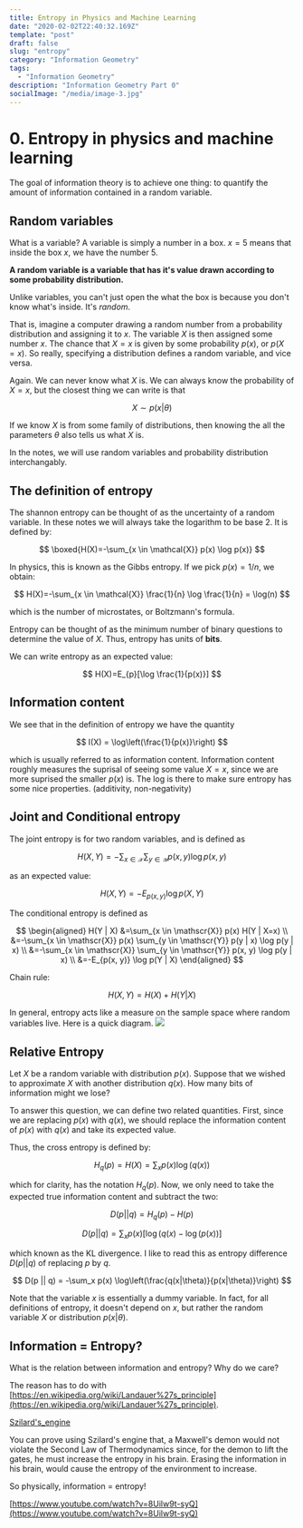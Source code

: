```yaml
---
title: Entropy in Physics and Machine Learning
date: "2020-02-02T22:40:32.169Z"
template: "post"
draft: false
slug: "entropy"
category: "Information Geometry"
tags:
  - "Information Geometry"
description: "Information Geometry Part 0"
socialImage: "/media/image-3.jpg"
---
```


# 0. Entropy in physics and machine learning

The goal of information theory is to achieve one thing: to quantify the amount of information contained in a random variable.

## Random variables

What is a variable? A variable is simply a number in a box. $x = 5$ means that inside the box $x$, we have the number 5.

**A random variable is a variable that has it's value drawn according to some probability distribution.**

Unlike variables, you can't just open the what the box is because you don't know what's inside. It's _random_.

That is, imagine a computer drawing a random number from a probability distribution and assigning it to $x$. The variable $X$ is then assigned some number $x$. The chance that $X = x$ is given by some probability $p(x)$, or $p(X = x)$. So really, specifying a distribution defines a random variable, and vice versa.

Again. We can never know what $X$ is. We can always know the probability of $X = x$, but the closest thing we can write is that

$$
X \sim p(x | \theta)
$$

If we know $X$ is from some family of distributions, then knowing the all the parameters $\theta$ also tells us what $X$ is.

In the notes, we will use random variables and probability distribution interchangably.

## The definition of entropy

The shannon entropy can be thought of as the uncertainty of a random variable. In these notes we will always take the logarithm to be base 2. It is defined by:

$$
\boxed{H(X)=-\sum_{x \in \mathcal{X}} p(x) \log p(x)}
$$

In physics, this is known as the Gibbs entropy. If we pick $p(x) = 1/n$, we obtain:

$$
H(X)=-\sum_{x \in \mathcal{X}} \frac{1}{n} \log \frac{1}{n} = \log(n)
$$

which is the number of microstates, or Boltzmann's formula.

Entropy can be thought of as the minimum number of binary questions to determine the value of $X$. Thus, entropy has units of **bits**.

We can write entropy as an expected value:

$$
H(X)=E_{p}[\log \frac{1}{p(x)}]
$$

## Information content

We see that in the definition of entropy we have the quantity

$$
I(X) = \log\left(\frac{1}{p(x)}\right)
$$

which is usually referred to as information content. Information content roughly measures the suprisal of seeing some value $X = x$, since we are more suprised the smaller $p(x)$ is. The log is there to make sure entropy has some nice properties. (additivity, non-negativity)

## Joint and Conditional entropy

The joint entropy is for two random variables, and is defined as

$$
H(X, Y)=-\sum_{x \in \mathcal{X}} \sum_{y \in \mathcal{Y}} p(x, y) \log p(x, y)
$$

as an expected value:

$$
H(X, Y)=-E_{p(x,y)} \log p(X, Y)
$$

The conditional entropy is defined as

$$
\begin{aligned}
H(Y | X) &=\sum_{x \in \mathscr{X}} p(x) H(Y | X=x) \\
&=-\sum_{x \in \mathscr{X}} p(x) \sum_{y \in \mathscr{Y}} p(y | x) \log p(y | x) \\
&=-\sum_{x \in \mathscr{X}} \sum_{y \in \mathscr{Y}} p(x, y) \log p(y | x) \\
&=-E_{p(x, y)} \log p(Y | X)
\end{aligned}
$$

Chain rule:

$$
H(X, Y)=H(X)+H(Y | X)
$$

In general, entropy acts like a measure on the sample space where random variables live. Here is a quick diagram.
![](https://upload.wikimedia.org/wikipedia/commons/thumb/d/d4/Entropy-mutual-information-relative-entropy-relation-diagram.svg/2560px-Entropy-mutual-information-relative-entropy-relation-diagram.svg.png)

## Relative Entropy

Let $X$ be a random variable with distribution $p(x)$. Suppose that we wished to approximate $X$ with another distribution $q(x)$. How many bits of information might we lose?

To answer this question, we can define two related quantities. First, since we are replacing $p(x)$ with $q(x)$, we should replace the information content of $p(x)$ with $q(x)$ and take its expected value.

Thus, the cross entropy is defined by:

$$
H_q(p) = H(X) = \sum_x p(x) \log(q(x))
$$

which for clarity, has the notation $H_q(p)$. Now, we only need to take the expected true information content and subtract the two:

$$
D(p || q) = H_q(p) - H(p)
$$

$$
D(p || q) = \sum_x p(x) [\log(q(x) - \log(p(x))]
$$

which known as the KL divergence. I like to read this as entropy difference $D(p || q)$ of replacing $p$ by $q$.

$$
D(p || q) = -\sum_x p(x) \log\left(\frac{q(x|\theta)}{p(x|\theta)}\right)
$$

Note that the variable $x$ is essentially a dummy variable. In fact, for all definitions of entropy, it doesn't depend on $x$, but rather the random variable $X$ or distribution $p(x|\theta)$.

## Information = Entropy?

What is the relation between information and entropy? Why do we care?

The reason has to do with [https://en.wikipedia.org/wiki/Landauer%27s_principle](https://en.wikipedia.org/wiki/Landauer%27s_principle).

[Szilard's_engine](https://en.wikipedia.org/wiki/Entropy_in_thermodynamics_and_information_theory#Szilard's_engine)

You can prove using Szilard's engine that, a Maxwell's demon would not violate the Second Law of Thermodynamics since, for the demon to lift the gates, he must increase the entropy in his brain. Erasing the information in his brain, would cause the entropy of the environment to increase.

So physically, information = entropy!

[https://www.youtube.com/watch?v=8Uilw9t-syQ](https://www.youtube.com/watch?v=8Uilw9t-syQ)
